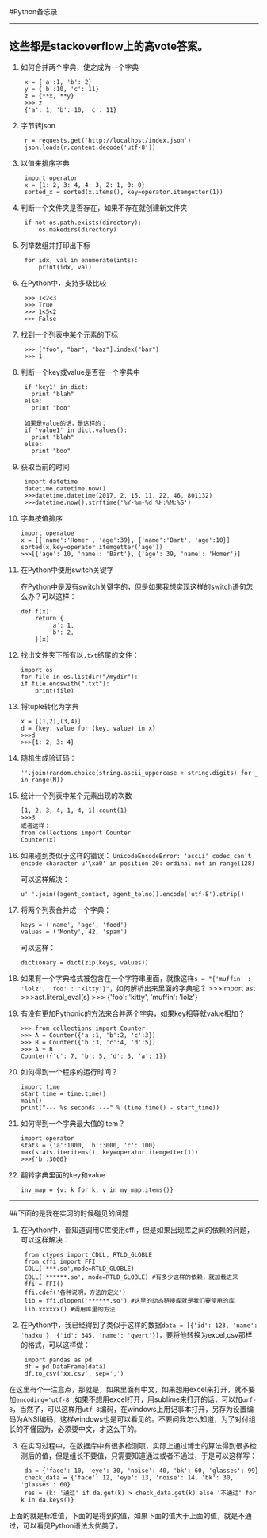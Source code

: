 #Python备忘录

----------
## 这些都是stackoverflow上的高vote答案。

1. 如何合并两个字典，使之成为一个字典

    	x = {'a':1, 'b': 2}
    	y = {'b':10, 'c': 11}
		z = {**x, **y}
		>>> z
		{'a': 1, 'b': 10, 'c': 11}

2. 字节转json

		r = requests.get('http://localhost/index.json')
		json.loads(r.content.decode('utf-8'))

3. 以值来排序字典

		import operator
		x = {1: 2, 3: 4, 4: 3, 2: 1, 0: 0}
		sorted_x = sorted(x.items(), key=operator.itemgetter(1))

4. 判断一个文件夹是否存在，如果不存在就创建新文件夹

		if not os.path.exists(directory):
    		os.makedirs(directory)

5. 列举数组并打印出下标

		for idx, val in enumerate(ints):
    		print(idx, val)

6. 在Python中，支持多级比较

		>>> 1<2<3
		>>> True
		>>> 1<5<2
		>>> False

7. 找到一个列表中某个元素的下标

		>>> ["foo", "bar", "baz"].index("bar")
		>>> 1

8. 判断一个key或value是否在一个字典中

		if 'key1' in dict:
		  print "blah"
		else:
		  print "boo"
		
		如果是value的话，是这样的：
		if 'value1' in dict.values():
		  print "blah"
		else:
		  print "boo"

9. 获取当前的时间

		import datetime
		datetime.datetime.now()
		>>>datetime.datetime(2017, 2, 15, 11, 22, 46, 801132)
		>>>datetime.now().strftime('%Y-%m-%d %H:%M:%S')
10. 字典按值排序

		import operatoe		
		x = [{'name':'Homer', 'age':39}, {'name':'Bart', 'age':10}] 
		sorted(x,key=operator.itemgetter('age'))
		>>>[{'age': 10, 'name': 'Bart'}, {'age': 39, 'name': 'Homer'}]
		
11. 在Python中使用switch关键字

	在Python中是没有switch关键字的，但是如果我想实现这样的switch语句怎么办？可以这样：

		def f(x):
    		return {
		        'a': 1,
		        'b': 2,
		    }[x]		
12. 找出文件夹下所有以`.txt`结尾的文件：

		import os
		for file in os.listdir("/mydir"):
	    if file.endswith(".txt"):
	        print(file)
13. 将tuple转化为字典

		x = [(1,2),(3,4)]
		d = {key: value for (key, value) in x}
		>>>d
		>>>{1: 2, 3: 4}
14. 随机生成验证码：

		''.join(random.choice(string.ascii_uppercase + string.digits) for _ in range(N))
15. 统计一个列表中某个元素出现的次数

		[1, 2, 3, 4, 1, 4, 1].count(1)
		>>>3
		或者这样：
		from collections import Counter
		Counter(x)
16. 如果碰到类似于这样的错误：
		`UnicodeEncodeError: 'ascii' codec can't encode character u'\xa0' in position 20: ordinal not in range(128)`
		
	可以这样解决：

		u' '.join((agent_contact, agent_telno)).encode('utf-8').strip()

17. 将两个列表合并成一个字典：

		keys = ('name', 'age', 'food')
		values = ('Monty', 42, 'spam')

	可以这样：
		
		dictionary = dict(zip(keys, values))

18. 如果有一个字典格式被包含在一个字符串里面，就像这样`s = "{'muffin' : 'lolz', 'foo' : 'kitty'}"`，如何解析出来里面的字典呢？
		>>>import ast
		>>>ast.literal_eval(s)
		>>> {'foo': 'kitty', 'muffin': 'lolz'}
19. 有没有更加Pythonic的方法来合并两个字典，如果key相等就value相加？

		>>> from collections import Counter
		>>> A = Counter({'a':1, 'b':2, 'c':3})
		>>> B = Counter({'b':3, 'c':4, 'd':5})
		>>> A + B
		Counter({'c': 7, 'b': 5, 'd': 5, 'a': 1})
20. 如何得到一个程序的运行时间？

		import time
		start_time = time.time()
		main()
		print("--- %s seconds ---" % (time.time() - start_time))
21. 如何得到一个字典最大值的item？

		import operator
		stats = {'a':1000, 'b':3000, 'c': 100}
		max(stats.iteritems(), key=operator.itemgetter(1))
		>>>{'b':3000}
22. 翻转字典里面的key和value

		inv_map = {v: k for k, v in my_map.items()}
----------
##下面的是我在实习的时候碰见的问题
1. 在Python中，都知道调用C库使用cffi，但是如果出现库之间的依赖的问题，可以这样解决：
		
		from ctypes import CDLL, RTLD_GLOBLE
		from cffi import FFI
		CDLL('***.so',mode=RTLD_GLOBLE)
		CDLL('******.so', mode=RTLD_GLOBLE) #有多少这样的依赖，就加载进来
		ffi = FFI()
		ffi.cdef('各种说明，方法的定义')
		lib = ffi.dlopen('******.so') #这里的动态链接库就是我们要使用的库
		lib.xxxxxx() #调用库里的方法

2. 在Python中，我已经得到了类似于这样的数据`data = [{'id': 123, 'name': 'hadxu'}, {'id': 345, 'name': 'qwert'}]`，要将他转换为excel,csv那样的格式，可以这样做：

		import pandas as pd
		df = pd.DataFrame(data)
		df.to_csv('xx.csv', sep=',')
在这里有个一注意点，那就是，如果里面有中文，如果想用excel来打开，就不要加`encoding='utf-8'`,如果不想用excel打开，用sublime来打开的话，可以加`urf-8`，当然了，可以这样用`utf-8`编码，在windows上用记事本打开，另存为设置编码为ANSI编码，这样windows也是可以看见的。不要问我怎么知道，为了对付组长的不懂因为，必须要中文，才这么干的。

3. 在实习过程中，在数据库中有很多检测项，实际上通过博士的算法得到很多检测后的值，但是组长不要值，只需要知道通过或者不通过，于是可以这样写：

		da = {'face': 10, 'eye': 30, 'noise': 40, 'bk': 60, 'glasses': 99}
    	check_data = {'face': 12, 'eye': 13, 'noise': 14, 'bk': 30, 'glasses': 60}
    	res = {k: '通过' if da.get(k) > check_data.get(k) else '不通过' for k in da.keys()}
上面的就是标准值，下面的是得到的值，如果下面的值大于上面的值，就是不通过，可以看见Python语法太优美了。
